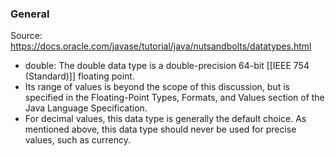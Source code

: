 ### General
Source: https://docs.oracle.com/javase/tutorial/java/nutsandbolts/datatypes.html
- double: The double data type is a double-precision 64-bit [[IEEE 754 (Standard)]] floating point. 
- Its range of values is beyond the scope of this discussion, but is specified in the Floating-Point Types, Formats, and Values section of the Java Language Specification. 
- For decimal values, this data type is generally the default choice. As mentioned above, this data type should never be used for precise values, such as currency.